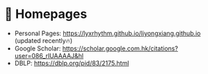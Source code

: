 # 📎 Homepages
- Personal Pages: https://lyxrhythm.github.io/liyongxiang.github.io (updated recently🔥)
- Google Scholar: https://scholar.google.com.hk/citations?user=086_rlUAAAAJ&hl
- DBLP: https://dblp.org/pid/83/2175.html